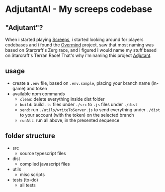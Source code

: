 # AdjutantAI - My screeps codebase

## "Adjutant"?
When i started playing [Screeps](https://screeps.com/), i started looking around for players codebases and i found the [Overmind](https://github.com/bencbartlett/Overmind) project, saw that most naming was based on Starcraft's Zerg race, and i figured i would name my stuff based on Starcraft's Terran Race! That's why i'm naming this project [Adjutant](https://starcraft.fandom.com/wiki/Adjutant).

## usage

* create a `.env` file, based on `.env.sample`, placing your branch name (in-game) and token
* available npm commands
  * `clean`: delete everything inside dist folder
  * `build`: build `.ts` files under `./src` to `.js` files under `./dist`
  * `send`: run `./utils/writeToServer.js` to send everything under `./dist` to your account (with the token) on the selected branch
  * `runAll`: run all above, in the presented sequence

## folder structure

* src
  * source typescript files
* dist
  * compiled javascript files
* utils
  * misc scripts 
* tests (to-do)
  * all tests
